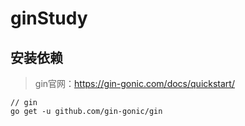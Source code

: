# ginStudy

## 安装依赖
> gin官网：https://gin-gonic.com/docs/quickstart/
```
// gin
go get -u github.com/gin-gonic/gin
```